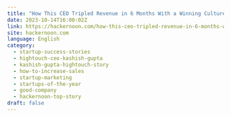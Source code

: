 ```yaml
---
title: "How This CEO Tripled Revenue in 6 Months With a Winning Culture"
date: 2023-10-14T16:00:02Z
link: https://hackernoon.com/how-this-ceo-tripled-revenue-in-6-months-with-a-winning-culture?source=rss&utm_medium=RSS&utm_source=news.12bit.vn
site: hackernoon.com
language: English
category:
  - startup-success-stories
  - hightouch-ceo-kashish-gupta
  - kashish-gupta-hightouch-story
  - how-to-increase-sales
  - startup-marketing
  - startups-of-the-year
  - good-company
  - hackernoon-top-story
draft: false
---
```

